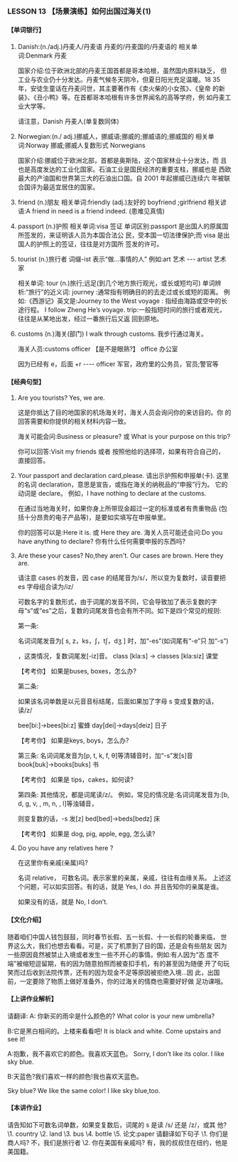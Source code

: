 ### LESSON 13 【场景演练】如何出国过海关(1)

#### 【单词银行】

1. Danish:(n./adj.)丹麦人/丹麦语 丹麦的/丹麦国的/丹麦语的 相关单词:Denmark 丹麦

   国家介绍:位于欧洲北部的丹麦王国首都是哥本哈根，虽然国内原料缺乏， 但工业与农业仍十分发达。丹麦气候冬天阴冷，但夏日阳光充足温暖。18 35 年，安徒生童话在丹麦问世，其主要著作有《卖火柴的小女孩》、《皇帝 的新装》、《丑小鸭》等。在首都哥本哈根有许多世界闻名的高等学府，例 如丹麦工业大学等。

   请注意，Danish 丹麦人(单复数同体)

2. Norwegian:(n./ adj.)挪威人，挪威语;挪威的;挪威语的;挪威国的 相关单词:Norway 挪威;挪威人复数形式 Norwegians

   国家介绍:挪威位于欧洲北部，首都是奥斯陆，这个国家林业十分发达，而 且也是高度发达的工业化国家。石油工业是国民经济的重要支柱，挪威也是 西欧最大的产油国和世界第三大的石油出口国。自 2001 年起挪威已连续六 年被联合国评为最适宜居住的国家。

3. friend (n.)朋友
   相关单词:friendly (adj.)友好的
   boyfriend ;girlfriend
   相关谚语:A friend in need is a friend indeed. (患难见真情)

4. passport (n.)护照
   相关单词:visa 签证
   单词区别:passport 是出国人的原属国所签发的，来证明该人员为本国合法公 民，受本国一切法律保护;而 visa 是出国人的护照上的签证，往往是对方国所 签发的许可。

5. tourist (n.)旅行者
   词缀-ist 表示“做...事情的人” 例如:art 艺术 --- artist 艺术家

   相关单词:
   tour (n.)旅行;远足(到几个地方旅行观光，或长或短均可) 单词辨析:“旅行”的近义词:
   journey :通常指有明确目的的去走过或长或短的距离。 例如:《西游记》英文是:Journey to the West
   voyage : 指经由海路或空中的长途行程。
   I follow Zheng He’s voyage. trip:一般指短时间的旅行或者观光，往往是从某地出发，经过一番旅行后又返 回到原地。

6. customs (n.)海关(部门)
   I walk through customs. 我步行通过海关。

   海关人员:customs officer 【是不是眼熟?】 office 办公室

   因为已经有 e，后面 +r ---- officer 军官，政府里的公务员，官员;警官等

#### 【经典句型】

1. Are you tourists? Yes, we are.

   这是你抵达了目的地国家的机场海关时，海关人员会询问你的来访目的。你 的回答需要和你提供的相关材料内容一致。

   海关可能会问:Business or pleasure? 或 What is your purpose on this trip?

   你可以回答:Visit my friends 或者 按照他给的选择项，如果有符合自己的， 直接回答。

2. Your passport and declaration card,please.
   请出示护照和申报单(卡).
   这里的名词 declaration，意思是宣告，或指在海关的纳税品的“申报”行为。
   它的动词是 declare。
   例如，I have nothing to declare at the customs.

   在通过当地海关时，如果你身上所带现金超过一定的标准或者有贵重物品 (包括十分昂贵的电子产品等)，是要如实填写在申报单里。

   你的回答可以是:Here it is. 或 Here they are. 海关人员可能还会问:Do you have anything to declare? 你有什么任何需要申报的东西吗?

3. Are these your cases? No,they aren't. Our cases are brown. Here they are.

   请注意 cases 的发音，因 case 的结尾音为/s/，所以变为复数时，读音要把 es 字母组合读为/iz/

   可数名字的复数形式，由于词尾的发音不同，它会导致加了表示复数的字 母“s”或“es”之后，复数的词尾发音也会有所不同。如下是四个常见的规则:

   第一条:

   名词词尾发音为[ s, z，ks，ʃ，tʃ，dʒ ] 时，加“-es”(如词尾有“-e”只 加“-s”)

   ，这类情况，复数词尾发[-iz]音。 class [kla:s] → classes [kla:siz] 课堂

   【考考你】
    如果是buses, boxes，怎么办?

   第二条:

   如果该名词单数是以元音音标结尾，后面如果加了字母 s 变成复数的话， 读/z/

   bee[bi:]→bees[bi:z] 蜜蜂 day[dei]→days[deiz] 日子

   【考考你】
    如果是keys, boys，怎么办?

   第三条:
    名词词尾发音为[p, t, k, f, θ]等清辅音时，加“-s”发[s]音 book[buk]→books[buks] 书

   【考考你】
    如果是 tips，cakes，如何读?

   第四条:
    其他情况，都是词尾读/z/。
    例如，常见的情况是:名词词尾发音为:[b, d, g, v, , m, n, , l]等浊辅音，

   则变复数的话，-s 发[z] bed[bed]→beds[bedz] 床

   【考考你】
    如果是 dog, pig, apple, egg, 怎么读?

4. Do you have any relatives here ?

   在这里你有亲戚(亲属)吗?

   名词 relative， 可数名词。表示家里的亲属，亲戚，往往有血缘关系。 上述这个问题，可以如实回答。有的话，就是 Yes, I do. 并且告知你的亲属是谁。

   如果没有的话，就是 No, I don’t.

#### 【文化介绍】

随着咱们中国人钱包鼓鼓，同时春节长假、五一长假、十一长假的轮番来临， 世界这么大，我们也想去看看。可是，买了机票到了目的国，还是会有些朋友 因为一些原因竟然被禁止入境或者发生一些不开心的事情。例如:有人因为“态 度不端”被缩短逗留期，有的因为随意拍照而被查扣手机，有的甚至因为随便 开了句玩笑而过后收到法院传票，还有的因为现金不足等原因被拒绝入境...因 此，出国前，一定要除了物质上做好准备外，你的过海关的情商也需要好好做 足功课哦。

#### 【上讲作业解析】

 请翻译:
 A: 你新买的雨伞是什么颜色的?
 What color is your new umbrella?

B:它是黑白相间的。上楼来看看吧!
 It is black and white. Come upstairs and see it! 

A:抱歉，我不喜欢它的颜色。我喜欢天蓝色。
Sorry, I don’t like its color. I like sky blue. 

B:天蓝色?我们喜欢一样的颜色!我也喜欢天蓝色。

Sky blue? We like the same color! I like sky blue,too.

#### 【本讲作业】

 请告知如下可数名词单数，如果变复数后，词尾的 s 是读 /s/ 还是 /z/，或其 他?
 \1. country
 \2. land
 \3. bus
 \4. bottle
 \5. 论文:paper
 请翻译如下句子
 \1. 你们是商人吗? 不，我们是旅行者
 \2. 你在美国有亲戚吗? 有，我的叔叔住在纽约，他是美国籍。